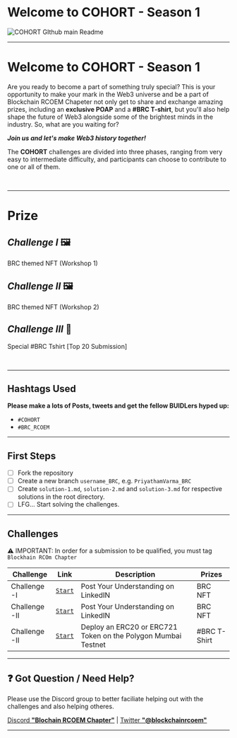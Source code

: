 
# Welcome to COHORT - Season 1

![COHORT GIthub main Readme](https://user-images.githubusercontent.com/75811912/230791682-d467de3c-eb2c-4504-91f6-0d56075b9966.png)

---

# Welcome to COHORT - Season 1

Are you ready to become a part of something truly special? This is your opportunity to make your mark in the Web3 universe and be a part of Blockchain RCOEM Chapeter not only get to share and exchange amazing prizes, including an **exclusive POAP** and a **#BRC T-shirt**, but you'll also help shape the future of Web3 alongside some of the brightest minds in the industry. So, what are you waiting for? 

***Join us and let's make Web3 history together!***

The **COHORT** challenges are divided into three phases, ranging from very easy to intermediate difficulty, and participants can choose to contribute to one or all of them.

<br>

---
# Prize
## *Challenge I* 🖼️
BRC themed NFT (Workshop 1)

## *Challenge II* 🖼️
BRC themed NFT (Workshop 2)

## *Challenge III* 👕
Special #BRC Tshirt [Top 20 Submission]

<br>

---
## Hashtags Used

**Please make a lots of Posts, tweets and get the fellow BUIDLers hyped up:**

- `#COHORT`
- `#BRC_RCOEM`

---

## First Steps

- [ ] Fork the repository
- [ ] Create a new branch `username_BRC`, e.g. `PriyathamVarma_BRC`
- [ ] Create `solution-1.md`, `solution-2.md` and `solution-3.md` for respective solutions in the root directory.
- [ ] LFG... Start solving the challenges.
---

## Challenges

⚠️ IMPORTANT: In order for a submission to be qualified, you must tag `Blockhain RCOm Chapter`

| Challenge    | Link                                                                                       | Description                                              | Prizes                |
| ------------ | ------------------------------------------------------------------------------------------ | -------------------------------------------------------- | --------------------- |
| Challenge -I | [`Start`](https://github.com/Blockchain-RCOEM-Chapter/COHORT-Season1/blob/main/challenge-1.md) | Post Your Understanding on LinkedIN       | BRC NFT            |
| Challenge -II | [`Start`](https://github.com/Blockchain-RCOEM-Chapter/COHORT-Season1/blob/main/challenge-2.md) | Post Your Understanding on LinkedIN     | BRC NFT |
| Challenge -II | [`Start`](https://github.com/Blockchain-RCOEM-Chapter/COHORT-Season1/blob/main/challenge-3.md) | Deploy an ERC20 or ERC721 Token on the Polygon Mumbai Testnet | #BRC T-Shirt       |

---

## ❓ Got Question / Need Help?

Please use the Discord group to better faciliate helping out with the challenges and also helping otheres.

[Discord **"Blochain RCOEM Chapter"**](https://discord.gg/PSRnXxHc) | [Twitter **"@blockchainrcoem"**]( https://twitter.com/blockchainrcoem)

---

